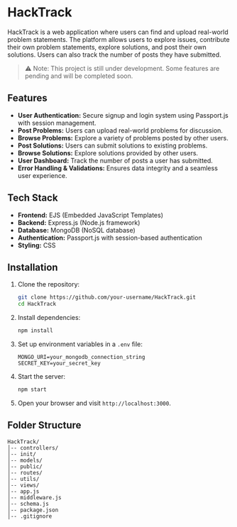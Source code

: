 # HackTrack

HackTrack is a web application where users can find and upload real-world problem statements. The platform allows users to explore issues, contribute their own problem statements, explore solutions, and post their own solutions. Users can also track the number of posts they have submitted.

> ⚠️ Note: This project is still under development. Some features are pending and will be completed soon.

## Features

- **User Authentication:** Secure signup and login system using Passport.js with session management.
- **Post Problems:** Users can upload real-world problems for discussion.
- **Browse Problems:** Explore a variety of problems posted by other users.
- **Post Solutions:** Users can submit solutions to existing problems.
- **Browse Solutions:** Explore solutions provided by other users.
- **User Dashboard:** Track the number of posts a user has submitted.
- **Error Handling & Validations:** Ensures data integrity and a seamless user experience.

## Tech Stack

- **Frontend:** EJS (Embedded JavaScript Templates)
- **Backend:** Express.js (Node.js framework)
- **Database:** MongoDB (NoSQL database)
- **Authentication:** Passport.js with session-based authentication
- **Styling:** CSS

## Installation

1. Clone the repository:
   ```sh
   git clone https://github.com/your-username/HackTrack.git
   cd HackTrack
   ```

2. Install dependencies:
   ```sh
   npm install
   ```

3. Set up environment variables in a `.env` file:
   ```
   MONGO_URI=your_mongodb_connection_string
   SECRET_KEY=your_secret_key
   ```

4. Start the server:
   ```sh
   npm start
   ```

5. Open your browser and visit `http://localhost:3000`.

## Folder Structure

```
HackTrack/
│-- controllers/       
│-- init/              
│-- models/            
│-- public/            
│-- routes/            
│-- utils/             
│-- views/             
│-- app.js             
│-- middleware.js      
│-- schema.js          
│-- package.json       
│-- .gitignore   
```


